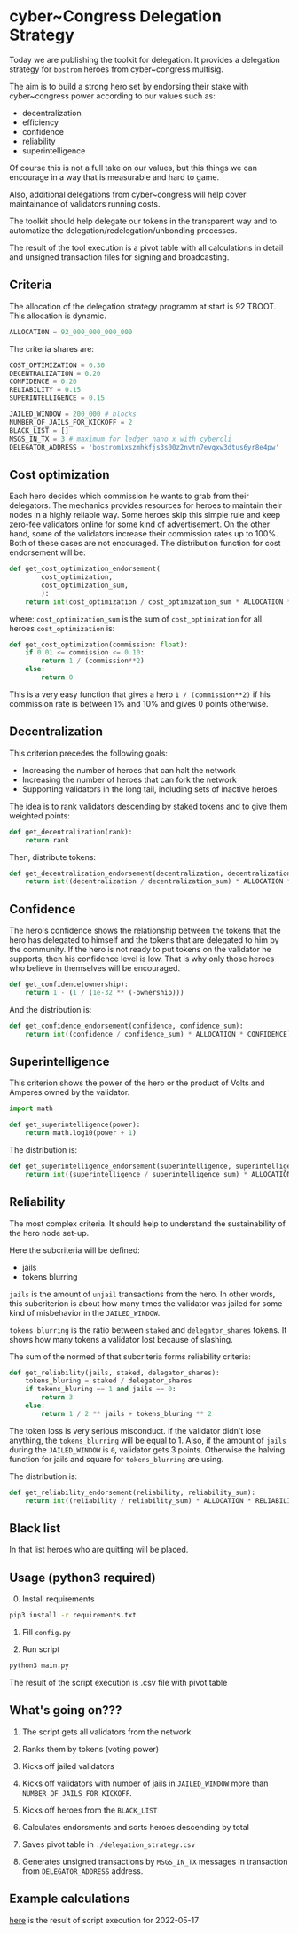 # cyber~Congress Delegation Strategy

Today we are publishing the toolkit for delegation. It provides a delegation strategy for `bostrom` heroes from cyber~congress multisig.

The aim is to build a strong hero set by endorsing their stake with cyber\~congress power according to our values such as:
- decentralization
- efficiency
- confidence
- reliability
- superintelligence

Of course this is not a full take on our values, but this things we can encourage in a way that is measurable and hard to game.

Also, additional delegations from cyber~congress will help cover maintainance of validators running costs.

The toolkit should help delegate our tokens in the transparent way and to automatize the delegation/redelegation/unbonding processes. 

The result of the tool execution is a pivot table with all calculations in detail and unsigned transaction files for signing and broadcasting.

## Criteria

The allocation of the delegation strategy programm at start is 92 TBOOT. This allocation is dynamic.

```python
ALLOCATION = 92_000_000_000_000
```

The criteria shares are:

```python
COST_OPTIMIZATION = 0.30
DECENTRALIZATION = 0.20
CONFIDENCE = 0.20
RELIABILITY = 0.15
SUPERINTELLIGENCE = 0.15
```

```python
JAILED_WINDOW = 200_000 # blocks
NUMBER_OF_JAILS_FOR_KICKOFF = 2
BLACK_LIST = []
MSGS_IN_TX = 3 # maximum for ledger nano x with cybercli
DELEGATOR_ADDRESS = 'bostrom1xszmhkfjs3s00z2nvtn7evqxw3dtus6yr8e4pw'
```

## Cost optimization

Each hero decides which commission he wants to grab from their delegators. The mechanics provides resources for heroes to maintain their nodes in a highly reliable way. Some heroes skip this simple rule and keep zero-fee validators online for some kind of advertisement. On the other hand, some of the validators increase their commission rates up to 100%. Both of these cases are not encouraged. The distribution function for cost endorsement will be:

```python
def get_cost_optimization_endorsement(
        cost_optimization,
        cost_optimization_sum,
        ):
    return int(cost_optimization / cost_optimization_sum * ALLOCATION * COST_OPTIMIZATION)
```

where:
`cost_optimization_sum` is the sum of `cost_optimization` for all heroes
`cost_optimization` is:

```python
def get_cost_optimization(commission: float):
    if 0.01 <= commission <= 0.10:
        return 1 / (commission**2)
    else:
        return 0
```

This is a very easy function that gives a hero `1 / (commission**2)` if his commission rate is between 1% and 10% and gives 0 points otherwise. 

## Decentralization

This criterion precedes the following goals:

- Increasing the number of heroes that can halt the network
- Increasing the number of heroes that can fork the network
- Supporting validators in the long tail, including sets of inactive heroes

The idea is to rank validators descending by staked tokens and to give them weighted points:

```python
def get_decentralization(rank):
    return rank
```

Then, distribute tokens:

```python
def get_decentralization_endorsement(decentralization, decentralization_sum):
    return int((decentralization / decentralization_sum) * ALLOCATION * DECENTRALIZATION)
```

## Confidence

The hero's confidence shows the relationship between the tokens that the hero has delegated to himself and the tokens that are delegated to him by the community. If the hero is not ready to put tokens on the validator he supports, then his confidence level is low. That is why only those heroes who believe in themselves will be encouraged.

```python
def get_confidence(ownership):
    return 1 - (1 / (1e-32 ** (-ownership)))
```

And the distribution is:

```python
def get_confidence_endorsement(confidence, confidence_sum):
    return int((confidence / confidence_sum) * ALLOCATION * CONFIDENCE)
```

## Superintelligence

This criterion shows the power of the hero or the product of Volts and Amperes owned by the validator.

```python
import math

def get_superintelligence(power):
    return math.log10(power + 1)
```

The distribution is:

```python
def get_superintelligence_endorsement(superintelligence, superintelligence_sum):
    return int((superintelligence / superintelligence_sum) * ALLOCATION * SUPERINTELLIGENCE)
```

## Reliability

The most complex criteria. It should help to understand the sustainability of the hero node set-up.

Here the subcriteria will be defined:

- jails
- tokens blurring

`jails` is the amount of `unjail` transactions from the hero. In other words, this subcriterion is about how many times the validator was jailed for some kind of misbehavior in the `JAILED_WINDOW`.

`tokens blurring` is the ratio between `staked` and `delegator_shares` tokens. It shows how many tokens a validator lost because of slashing. 

The sum of the normed of that subcriteria forms reliability criteria:

```python
def get_reliability(jails, staked, delegator_shares):
    tokens_bluring = staked / delegator_shares
    if tokens_bluring == 1 and jails == 0:
        return 3
    else:
        return 1 / 2 ** jails + tokens_bluring ** 2
```

The token loss is very serious misconduct. If the validator didn't lose anything, the `tokens_blurring` will be equal to 1. Also, if the amount of `jails` during the `JAILED_WINDOW` is `0`, validator gets 3 points. Otherwise the halving function for jails and square for `tokens_blurring` are using.

The distribution is:

```python
def get_reliability_endorsement(reliability, reliability_sum):
    return int((reliability / reliability_sum) * ALLOCATION * RELIABILITY)
```

## Black list

In that list heroes who are quitting will be placed.

## Usage (python3 required)

0. Install requirements

```bash
pip3 install -r requirements.txt
```

1. Fill `config.py`

2. Run script

```bash
python3 main.py
```

The result of the script execution is .csv file with pivot table

## What's going on???

1. The script gets all validators from the network

2. Ranks them by tokens (voting power)

3. Kicks off jailed validators

4. Kicks off validators with number of jails in `JAILED_WINDOW` more than `NUMBER_OF_JAILS_FOR_KICKOFF`.

5. Kicks off heroes from the `BLACK_LIST`

6. Calculates endorsments and sorts heroes descending by total

7. Saves pivot table in `./delegation_strategy.csv`

8. Generates unsigned transactions by `MSGS_IN_TX` messages in transaction from `DELEGATOR_ADDRESS` address. 

## Example calculations

[here](./delegation_strategy.csv) is the result of script execution for 2022-05-17
